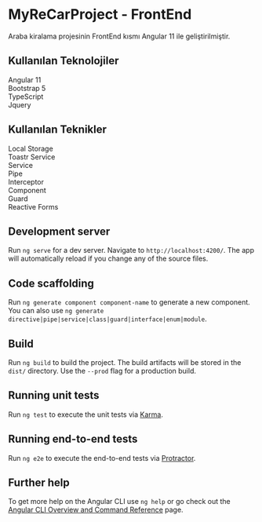 # MyReCarProject - FrontEnd
Araba kiralama projesinin FrontEnd kısmı Angular 11 ile geliştirilmiştir.

## Kullanılan Teknolojiler
Angular 11<br>
Bootstrap 5<br>
TypeScript<br>
Jquery<br>

## Kullanılan Teknikler
Local Storage<br>
Toastr Service<br>
Service<br>
Pipe<br>
Interceptor<br>
Component<br>
Guard<br>
Reactive Forms<br>


## Development server

Run `ng serve` for a dev server. Navigate to `http://localhost:4200/`. The app will automatically reload if you change any of the source files.

## Code scaffolding

Run `ng generate component component-name` to generate a new component. You can also use `ng generate directive|pipe|service|class|guard|interface|enum|module`.

## Build

Run `ng build` to build the project. The build artifacts will be stored in the `dist/` directory. Use the `--prod` flag for a production build.

## Running unit tests

Run `ng test` to execute the unit tests via [Karma](https://karma-runner.github.io).

## Running end-to-end tests

Run `ng e2e` to execute the end-to-end tests via [Protractor](http://www.protractortest.org/).

## Further help

To get more help on the Angular CLI use `ng help` or go check out the [Angular CLI Overview and Command Reference](https://angular.io/cli) page.
